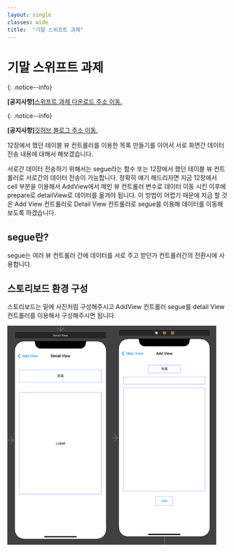 ```yaml
---
layout: single
classes: wide
title:  "기말 스위프트 과제"
---
```


# 기말 스위프트 과제

{: .notice--info}

**[공지사항]**[스위프트 과제 다운로드 주소 이동.](https://github.com/softwarej1/Swift_source_code/)

{: .notice--info}

**[공지사항]**[깃허브 블로그 주소 이동.](https://github.com/softwarej1/softwarej1.github.io)



12장에서 했던 테이블 뷰 컨트롤러를 이용한 목록 만들기를 이어서 서로 화면간 데이터 전송 내용에 대해서 해보겠습니다.

서로간 데이터 전송하기 위해서는 segue라는 함수 또는 12장에서 했던 테이블 뷰 컨트롤러로 서로간의 데이터 전송이 가능합니다. 정확히 얘기 해드리자면 지금 12장에서 cell 부분을 이용해서 AddView에서  메인 뷰 컨트롤러 변수로 데이터 이동 시킨 이후에 prepare로 detailView로 데이터를 옮겨야 됩니다. 이 방법이 어렵기 때문에 지금 할 것은 Add View 컨트롤러로 Detail View 컨트롤러로 segue를 이용해 데이터를 이동해 보도록 하겠습니다.



## segue란?

segue는 여러 뷰 컨트롤러 간에 데이터를 서로 주고 받던가 컨트롤러간의 전환시에 사용합니다.



## 스토리보드 환경 구성

 스토리보드는 밑에 사진처럼 구성해주시고 AddView 컨트롤러 segue를 detail View 컨트롤러를 이용해서 구성해주시면 됩니다.

<img src="../images/2022-06-16-final/스크린샷 2022-06-17 오전 10.15.53.png" alt="스크린샷 2022-06-17 오전 10.15.53" style="zoom:67%;" /><img src="../images/2022-06-16-final/스크린샷 2022-06-17 오전 10.16.25.png" alt="스크린샷 2022-06-17 오전 10.16.25" style="zoom:67%;" />

